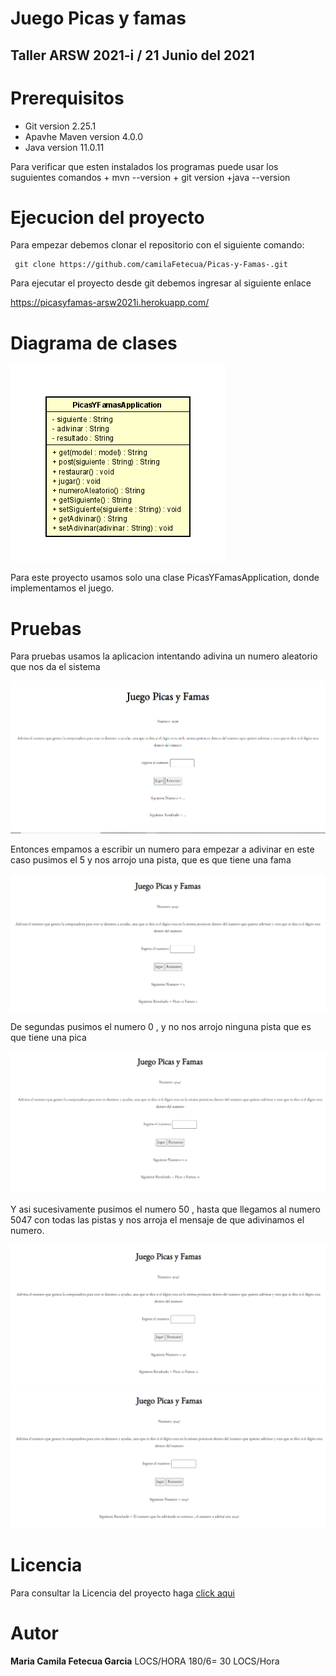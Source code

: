 # Juego Picas y famas 
## Taller ARSW 2021-i / 21 Junio del 2021

  

# Prerequisitos 
  + Git version 2.25.1
  + Apavhe Maven version 4.0.0
  + Java version 11.0.11
  
  Para verificar que esten instalados los programas puede usar los suguientes comandos
    + mvn --version
    + git version
    +java --version
       
# Ejecucion del proyecto

  Para empezar debemos clonar el repositorio con el siguiente comando:

     git clone https://github.com/camilaFetecua/Picas-y-Famas-.git
  
   
  Para ejecutar el proyecto  desde git debemos ingresar al siguiente enlace 

  https://picasyfamas-arsw2021i.herokuapp.com/
     
 
      
# Diagrama de clases  


![Imagen](https://github.com/camilaFetecua/Picas-y-Famas-/blob/master/Imagenes/Diagrama%20de%20clases.PNG)

  Para este proyecto usamos solo una clase PicasYFamasApplication, donde implementamos el juego. 
  
 # Pruebas 
 
 Para pruebas usamos la aplicacion intentando adivina un numero aleatorio que nos da el sistema 
 
 ![Imagen](https://github.com/camilaFetecua/Picas-y-Famas-/blob/master/Imagenes/Juego.PNG)

Entonces empamos a escribir un numero para empezar a adivinar en este caso pusimos el 5 y nos arrojo una pista, que es que tiene una fama
 
 ![Imagen](https://github.com/camilaFetecua/Picas-y-Famas-/blob/master/Imagenes/pista1.PNG)
 
De segundas pusimos el numero 0 , y no nos arrojo ninguna pista que es que tiene una pica

 ![Imagen](https://github.com/camilaFetecua/Picas-y-Famas-/blob/master/Imagenes/piesta2.PNG)

Y asi sucesivamente pusimos el numero 50 , hasta que llegamos al numero 5047 con todas las pistas y nos arroja el mensaje de que adivinamos el numero.

 ![Imagen](https://github.com/camilaFetecua/Picas-y-Famas-/blob/master/Imagenes/pista3.PNG)
 ![Imagen](https://github.com/camilaFetecua/Picas-y-Famas-/blob/master/Imagenes/pista4.PNG)
 
# Licencia

  Para consultar la Licencia del proyecto haga [click aqui](https://github.com/camilaFetecua/ServidorConcurrente/blob/master/LICENSE.md)
  
  
# Autor 
  **Maria Camila Fetecua Garcia**  LOCS/HORA 180/6= 30 LOCS/Hora 

